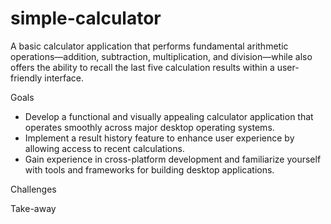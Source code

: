# simple-calculator

A basic calculator application that performs fundamental arithmetic operations—addition, subtraction, multiplication, and division—while also offers the ability to recall the last five calculation results within a user-friendly interface.


Goals
- Develop a functional and visually appealing calculator application that operates smoothly across major desktop operating systems.
- Implement a result history feature to enhance user experience by allowing access to recent calculations.
- Gain experience in cross-platform development and familiarize yourself with tools and frameworks for building desktop applications.


Challenges


Take-away
